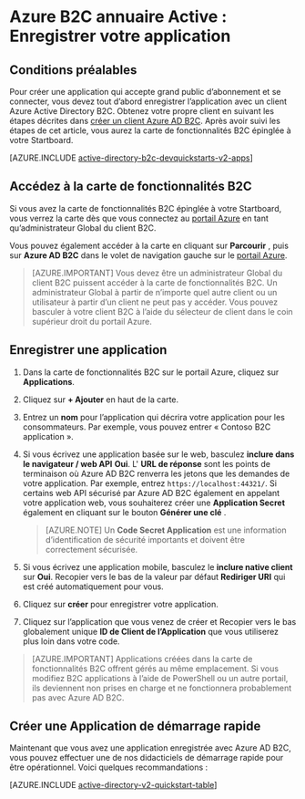 <properties
    pageTitle="Azure B2C annuaire Active : Inscription d’Application | Microsoft Azure"
    description="Comment enregistrer votre application avec Azure Active Directory B2C"
    services="active-directory-b2c"
    documentationCenter=""
    authors="swkrish"
    manager="mbaldwin"
    editor="bryanla"/>

<tags
    ms.service="active-directory-b2c"
    ms.workload="identity"
    ms.tgt_pltfrm="na"
    ms.devlang="na"
    ms.topic="get-started-article"
    ms.date="08/30/2016"
    ms.author="swkrish"/>


# <a name="azure-active-directory-b2c-register-your-application"></a>Azure B2C annuaire Active : Enregistrer votre application

## <a name="prerequisite"></a>Conditions préalables

Pour créer une application qui accepte grand public d’abonnement et se connecter, vous devez tout d’abord enregistrer l’application avec un client Azure Active Directory B2C. Obtenez votre propre client en suivant les étapes décrites dans [créer un client Azure AD B2C](active-directory-b2c-get-started.md). Après avoir suivi les étapes de cet article, vous aurez la carte de fonctionnalités B2C épinglée à votre Startboard.

[AZURE.INCLUDE [active-directory-b2c-devquickstarts-v2-apps](../../includes/active-directory-b2c-devquickstarts-v2-apps.md)]

## <a name="navigate-to-the-b2c-features-blade"></a>Accédez à la carte de fonctionnalités B2C

Si vous avez la carte de fonctionnalités B2C épinglée à votre Startboard, vous verrez la carte dès que vous connectez au [portail Azure](https://portal.azure.com/) en tant qu’administrateur Global du client B2C.

Vous pouvez également accéder à la carte en cliquant sur **Parcourir** , puis sur **Azure AD B2C** dans le volet de navigation gauche sur le [portail Azure](https://portal.azure.com/).

> [AZURE.IMPORTANT] Vous devez être un administrateur Global du client B2C puissent accéder à la carte de fonctionnalités B2C. Un administrateur Global à partir de n’importe quel autre client ou un utilisateur à partir d’un client ne peut pas y accéder.  Vous pouvez basculer à votre client B2C à l’aide du sélecteur de client dans le coin supérieur droit du portail Azure.

## <a name="register-an-application"></a>Enregistrer une application

1. Dans la carte de fonctionnalités B2C sur le portail Azure, cliquez sur **Applications**.
2. Cliquez sur **+ Ajouter** en haut de la carte.
3. Entrez un **nom** pour l’application qui décrira votre application pour les consommateurs. Par exemple, vous pouvez entrer « Contoso B2C application ».
4. Si vous écrivez une application basée sur le web, basculez **inclure dans le navigateur / web API** **Oui**. L' **URL de réponse** sont les points de terminaison où Azure AD B2C renverra les jetons que les demandes de votre application. Par exemple, entrez `https://localhost:44321/`. Si certains web API sécurisé par Azure AD B2C également en appelant votre application web, vous souhaiterez créer une **Application Secret** également en cliquant sur le bouton **Générer une clé** .

    > [AZURE.NOTE] Un **Code Secret Application** est une information d’identification de sécurité importants et doivent être correctement sécurisée.

5. Si vous écrivez une application mobile, basculez le **inclure native client** sur **Oui**. Recopier vers le bas de la valeur par défaut **Rediriger URI** qui est créé automatiquement pour vous.
6. Cliquez sur **créer** pour enregistrer votre application.
7. Cliquez sur l’application que vous venez de créer et Recopier vers le bas globalement unique **ID de Client de l’Application** que vous utiliserez plus loin dans votre code.

> [AZURE.IMPORTANT] Applications créées dans la carte de fonctionnalités B2C offrent gérés au même emplacement. Si vous modifiez B2C applications à l’aide de PowerShell ou un autre portail, ils deviennent non prises en charge et ne fonctionnera probablement pas avec Azure AD B2C.

## <a name="build-a-quick-start-application"></a>Créer une Application de démarrage rapide

Maintenant que vous avez une application enregistrée avec Azure AD B2C, vous pouvez effectuer une de nos didacticiels de démarrage rapide pour être opérationnel. Voici quelques recommandations :

[AZURE.INCLUDE [active-directory-v2-quickstart-table](../../includes/active-directory-b2c-quickstart-table.md)]
